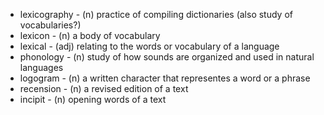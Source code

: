 - lexicography - (n) practice of compiling dictionaries (also study of vocabularies?)  
- lexicon - (n) a body of vocabulary  
- lexical - (adj) relating to the words or vocabulary of a language  
- phonology - (n) study of how sounds are organized and used in natural languages  
- logogram - (n) a written character that representes a word or a phrase  
- recension - (n) a revised edition of a text  
- incipit - (n) opening words of a text  


